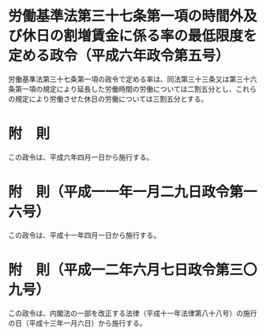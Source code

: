 # 労働基準法第三十七条第一項の時間外及び休日の割増賃金に係る率の最低限度を定める政令（平成六年政令第五号）
労働基準法第三十七条第一項の政令で定める率は、同法第三十三条又は第三十六条第一項の規定により延長した労働時間の労働については二割五分とし、これらの規定により労働させた休日の労働については三割五分とする。
# 附　則
この政令は、平成六年四月一日から施行する。
# 附　則（平成一一年一月二九日政令第一六号）
この政令は、平成十一年四月一日から施行する。
# 附　則（平成一二年六月七日政令第三〇九号）
この政令は、内閣法の一部を改正する法律（平成十一年法律第八十八号）の施行の日（平成十三年一月六日）から施行する。
